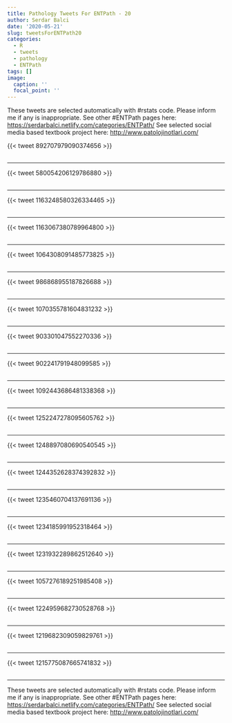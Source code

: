 ```yaml
---
title: Pathology Tweets For ENTPath - 20
author: Serdar Balci
date: '2020-05-21'
slug: tweetsForENTPath20
categories:
  - R
  - tweets
  - pathology
  - ENTPath
tags: []
image:
  caption: ''
  focal_point: ''
---
```



These tweets are selected automatically with #rstats code. Please inform me if any is inappropriate.
See other #ENTPath pages here: https://serdarbalci.netlify.com/categories/ENTPath/ 
See selected social media based textbook project here: http://www.patolojinotlari.com/

{{< tweet 892707979090374656 >}}
<br>
<br>
<hr>
{{< tweet 580054206129786880 >}}
<br>
<br>
<hr>
{{< tweet 1163248580326334465 >}}
<br>
<br>
<hr>
{{< tweet 1163067380789964800 >}}
<br>
<br>
<hr>
{{< tweet 1064308091485773825 >}}
<br>
<br>
<hr>
{{< tweet 986868955187826688 >}}
<br>
<br>
<hr>
{{< tweet 1070355781604831232 >}}
<br>
<br>
<hr>
{{< tweet 903301047552270336 >}}
<br>
<br>
<hr>
{{< tweet 902241791948099585 >}}
<br>
<br>
<hr>
{{< tweet 1092443686481338368 >}}
<br>
<br>
<hr>
{{< tweet 1252247278095605762 >}}
<br>
<br>
<hr>
{{< tweet 1248897080690540545 >}}
<br>
<br>
<hr>
{{< tweet 1244352628374392832 >}}
<br>
<br>
<hr>
{{< tweet 1235460704137691136 >}}
<br>
<br>
<hr>
{{< tweet 1234185991952318464 >}}
<br>
<br>
<hr>
{{< tweet 1231932289862512640 >}}
<br>
<br>
<hr>
{{< tweet 1057276189251985408 >}}
<br>
<br>
<hr>
{{< tweet 1224959682730528768 >}}
<br>
<br>
<hr>
{{< tweet 1219682309059829761 >}}
<br>
<br>
<hr>
{{< tweet 1215775087665741832 >}}
<br>
<br>
<hr>


These tweets are selected automatically with #rstats code. Please inform me if any is inappropriate.
See other #ENTPath pages here: https://serdarbalci.netlify.com/categories/ENTPath/ 
See selected social media based textbook project here: http://www.patolojinotlari.com/
